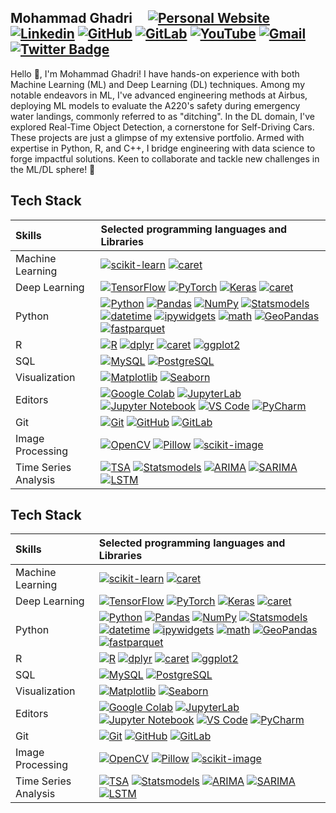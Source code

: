 ## Mohammad Ghadri  &nbsp;&nbsp;&nbsp;   [![Personal Website](https://img.shields.io/badge/-mohammad--ghadri.com-0070C0?style=flat&link=https://mohammad-ghadri.com/)](https://mohammad-ghadri.com/)   [![Linkedin](https://img.shields.io/badge/-blue?label=Linkedin&style=social&logo=Linkedin)](https://www.linkedin.com/in/mohammad-ghadri/)   [![GitHub](https://img.shields.io/badge/-green?label=GitHub&style=social&logo=Github)](https://github.com/mohammad-ghadri) [![GitLab](https://img.shields.io/badge/-green?label=GitLab&style=social&logo=Gitlab)](https://gitlab.com/mohammad-ghadri)  [![YouTube](https://img.shields.io/badge/-fff?label=YouTube&style=social&logo=YouTube)](https://www.youtube.com/channel/UCqCILT1uLRrdeCKi1XixjCA)  [![Gmail](https://img.shields.io/badge/-green?label=Gmail&style=social&logo=Gmail)](mailto:mohammadghadri18@gmail.com)   [![Twitter Badge](https://img.shields.io/badge/-1da1f2?label=Twitter&style=social&logo=twitter&link=https://twitter.com/M_Ghadri)](https://twitter.com/M_Ghadri)       

Hello 👋, I'm Mohammad Ghadri! I have hands-on experience with both Machine Learning (ML) and Deep Learning (DL) techniques. Among my notable endeavors in ML, I've advanced engineering methods at Airbus, deploying ML models to evaluate the A220's safety during emergency water landings, commonly referred to as "ditching". In the DL domain, I've explored Real-Time Object Detection, a cornerstone for Self-Driving Cars. These projects are just a glimpse of my extensive portfolio. Armed with expertise in Python, R, and C++, I bridge engineering with data science to forge impactful solutions. Keen to collaborate and tackle new challenges in the ML/DL sphere! 🚀

## Tech Stack 

| Skills | Selected programming languages and Libraries |
| :--- | :--- |
| Machine Learning | [![scikit-learn](https://img.shields.io/badge/-scikit--learn-05122A?style=flat-square&logo=scikit-learn&color=353535)](https://scikit-learn.org/)  [![caret](https://img.shields.io/badge/-caret-05122A?style=flat-square&logo=R&color=353535)](https://topepo.github.io/caret/index.html)|
| Deep Learning | [![TensorFlow](https://img.shields.io/badge/-TensorFlow-05122A?style=flat-square&logo=TensorFlow&color=353535)](https://www.tensorflow.org/)  [![PyTorch](https://img.shields.io/badge/-PyTorch-05122A?style=flat-square&logo=PyTorch&color=353535)](https://pytorch.org/)  [![Keras](https://img.shields.io/badge/-Keras-05122A?style=flat-square&logo=Keras&color=353535)](https://keras.io/)  [![caret](https://img.shields.io/badge/-caret-05122A?style=flat-square&logo=R&color=353535)](https://topepo.github.io/caret/index.html)  |
| Python |  [![Python](https://img.shields.io/badge/-Python-05122A?style=flat-square&logo=Python&color=353535)](https://www.python.org/)  [![Pandas](https://img.shields.io/badge/-Pandas-05122A?style=flat-square&logo=Pandas&color=353535)](https://pandas.pydata.org/)  [![NumPy](https://img.shields.io/badge/-NumPy-05122A?style=flat-square&logo=NumPy&color=353535)](https://numpy.org/)  [![Statsmodels](https://img.shields.io/badge/-Statsmodels-05122A?style=flat-square&logo=Python&color=353535)](https://www.statsmodels.org/)  [![datetime](https://img.shields.io/badge/-datetime-05122A?style=flat-square&logo=Python&color=353535)](https://docs.python.org/3/library/datetime.html)  [![ipywidgets](https://img.shields.io/badge/-ipywidgets-05122A?style=flat-square&logo=Jupyter&color=353535)](https://ipywidgets.readthedocs.io/)  [![math](https://img.shields.io/badge/-math-05122A?style=flat-square&logo=Python&color=353535)](https://docs.python.org/3/library/math.html)  [![GeoPandas](https://img.shields.io/badge/-GeoPandas-05122A?style=flat-square&logo=Python&color=353535)](https://geopandas.org/)  [![fastparquet](https://img.shields.io/badge/-fastparquet-05122A?style=flat-square&logo=Python&color=353535)](https://fastparquet.readthedocs.io/)|
| R  | [![R](https://img.shields.io/badge/-R-05122A?style=flat-square&logo=R&color=353535)](https://www.r-project.org/)   [![dplyr](https://img.shields.io/badge/-dplyr-05122A?style=flat-square&logo=R&color=353535)](https://dplyr.tidyverse.org/)   [![caret](https://img.shields.io/badge/-caret-05122A?style=flat-square&logo=R&color=353535)](https://topepo.github.io/caret/index.html)   [![ggplot2](https://img.shields.io/badge/-ggplot2-05122A?style=flat-square&logo=R&color=353535)](https://ggplot2.tidyverse.org/)   |
| SQL |  [![MySQL](https://img.shields.io/badge/-MySQL-05122A?style=flat-square&logo=MySQL&color=353535)](https://www.mysql.com/)   [![PostgreSQL](https://img.shields.io/badge/-PostgreSQL-05122A?style=flat-square&logo=PostgreSQL&color=353535)](https://www.postgresql.org/)  |
| Visualization | [![Matplotlib](https://img.shields.io/badge/-Matplotlib-05122A?style=flat-square&logo=Python&color=353535)](https://matplotlib.org/)   [![Seaborn](https://img.shields.io/badge/-Seaborn-05122A?style=flat-square&logo=Python&color=353535)](https://seaborn.pydata.org/)  |
| Editors |  [![Google Colab](https://img.shields.io/badge/-Google%20Colab-05122A?style=flat-square&logo=Google%20Colab&color=353535)](https://colab.research.google.com/)  [![JupyterLab](https://img.shields.io/badge/-JupyterLab-05122A?style=flat-square&logo=Jupyter&color=353535)](https://jupyter.org/)   [![Jupyter Notebook](https://img.shields.io/badge/-Jupyter%20Notebook-05122A?style=flat-square&logo=Jupyter&color=353535)](https://jupyter.org/)   [![VS Code](https://img.shields.io/badge/-VS%20Code-05122A?style=flat-square&logo=Visual%20Studio%20Code&color=353535)](https://code.visualstudio.com/)   [![PyCharm](https://img.shields.io/badge/-PyCharm-05122A?style=flat-square&logo=PyCharm&color=353535)](https://www.jetbrains.com/pycharm/)  |
| Git |  [![Git](https://img.shields.io/badge/-Git-05122A?style=flat-square&logo=Git&color=353535)](https://git-scm.com/)   [![GitHub](https://img.shields.io/badge/-GitHub-05122A?style=flat-square&logo=GitHub&color=353535)](https://github.com/)   [![GitLab](https://img.shields.io/badge/-GitLab-05122A?style=flat-square&logo=GitLab&color=353535)](https://gitlab.com/)  |
| Image Processing |  [![OpenCV](https://img.shields.io/badge/-OpenCV-05122A?style=flat-square&logo=OpenCV&color=353535)](https://opencv.org/)   [![Pillow](https://img.shields.io/badge/-Pillow-05122A?style=flat-square&logo=Python&color=353535)](https://python-pillow.org/)   [![scikit-image](https://img.shields.io/badge/-scikit--image-05122A?style=flat-square&logo=scikit-learn&color=353535)](https://scikit-image.org/)  |
| Time Series Analysis &nbsp;|   [![TSA](https://img.shields.io/badge/-TSA-05122A?style=flat-square&logo=R&color=353535)](https://www.rdocumentation.org/packages/TSA/versions/1.3)   [![Statsmodels](https://img.shields.io/badge/-Statsmodels-05122A?style=flat-square&logo=Python&color=353535)](https://www.statsmodels.org/)   [![ARIMA](https://img.shields.io/badge/-ARIMA-05122A?style=flat-square&logo=Python&color=353535)](https://www.statsmodels.org/stable/generated/statsmodels.tsa.arima.model.ARIMA.html)    [![SARIMA](https://img.shields.io/badge/-SARIMA-05122A?style=flat-square&logo=Python&color=353535)](https://www.statsmodels.org/stable/generated/statsmodels.tsa.statespace.sarimax.SARIMAX.html)   [![LSTM](https://img.shields.io/badge/-LSTM-05122A?style=flat-square&logo=Python&color=353535)](https://www.tensorflow.org/api_docs/python/tf/keras/layers/LSTM)|


<h2 class="code-line" data-line-start=0 data-line-end=1 ><a id="Tech_Stack_0"></a>Tech Stack</h2>
<table class="table table-striped table-bordered">
<thead>
<tr>
<th style="text-align:left">Skills</th>
<th style="text-align:left">Selected programming languages and Libraries</th>
</tr>
</thead>
<tbody>
<tr>
<td style="text-align:left">Machine Learning</td>
<td style="text-align:left"><a href="https://scikit-learn.org/"><img src="https://img.shields.io/badge/-scikit--learn-05122A?style=flat-square&amp;logo=scikit-learn&amp;color=353535" alt="scikit-learn"></a>  <a href="https://topepo.github.io/caret/index.html"><img src="https://img.shields.io/badge/-caret-05122A?style=flat-square&amp;logo=R&amp;color=353535" alt="caret"></a></td>
</tr>
<tr>
<td style="text-align:left">Deep Learning</td>
<td style="text-align:left"><a href="https://www.tensorflow.org/"><img src="https://img.shields.io/badge/-TensorFlow-05122A?style=flat-square&amp;logo=TensorFlow&amp;color=353535" alt="TensorFlow"></a>  <a href="https://pytorch.org/"><img src="https://img.shields.io/badge/-PyTorch-05122A?style=flat-square&amp;logo=PyTorch&amp;color=353535" alt="PyTorch"></a>  <a href="https://keras.io/"><img src="https://img.shields.io/badge/-Keras-05122A?style=flat-square&amp;logo=Keras&amp;color=353535" alt="Keras"></a>  <a href="https://topepo.github.io/caret/index.html"><img src="https://img.shields.io/badge/-caret-05122A?style=flat-square&amp;logo=R&amp;color=353535" alt="caret"></a></td>
</tr>
<tr>
<td style="text-align:left">Python</td>
<td style="text-align:left"><a href="https://www.python.org/"><img src="https://img.shields.io/badge/-Python-05122A?style=flat-square&amp;logo=Python&amp;color=353535" alt="Python"></a>  <a href="https://pandas.pydata.org/"><img src="https://img.shields.io/badge/-Pandas-05122A?style=flat-square&amp;logo=Pandas&amp;color=353535" alt="Pandas"></a>  <a href="https://numpy.org/"><img src="https://img.shields.io/badge/-NumPy-05122A?style=flat-square&amp;logo=NumPy&amp;color=353535" alt="NumPy"></a>  <a href="https://www.statsmodels.org/"><img src="https://img.shields.io/badge/-Statsmodels-05122A?style=flat-square&amp;logo=Python&amp;color=353535" alt="Statsmodels"></a>  <a href="https://docs.python.org/3/library/datetime.html"><img src="https://img.shields.io/badge/-datetime-05122A?style=flat-square&amp;logo=Python&amp;color=353535" alt="datetime"></a>  <a href="https://ipywidgets.readthedocs.io/"><img src="https://img.shields.io/badge/-ipywidgets-05122A?style=flat-square&amp;logo=Jupyter&amp;color=353535" alt="ipywidgets"></a>  <a href="https://docs.python.org/3/library/math.html"><img src="https://img.shields.io/badge/-math-05122A?style=flat-square&amp;logo=Python&amp;color=353535" alt="math"></a>  <a href="https://geopandas.org/"><img src="https://img.shields.io/badge/-GeoPandas-05122A?style=flat-square&amp;logo=Python&amp;color=353535" alt="GeoPandas"></a>  <a href="https://fastparquet.readthedocs.io/"><img src="https://img.shields.io/badge/-fastparquet-05122A?style=flat-square&amp;logo=Python&amp;color=353535" alt="fastparquet"></a></td>
</tr>
<tr>
<td style="text-align:left">R</td>
<td style="text-align:left"><a href="https://www.r-project.org/"><img src="https://img.shields.io/badge/-R-05122A?style=flat-square&amp;logo=R&amp;color=353535" alt="R"></a>   <a href="https://dplyr.tidyverse.org/"><img src="https://img.shields.io/badge/-dplyr-05122A?style=flat-square&amp;logo=R&amp;color=353535" alt="dplyr"></a>   <a href="https://topepo.github.io/caret/index.html"><img src="https://img.shields.io/badge/-caret-05122A?style=flat-square&amp;logo=R&amp;color=353535" alt="caret"></a>   <a href="https://ggplot2.tidyverse.org/"><img src="https://img.shields.io/badge/-ggplot2-05122A?style=flat-square&amp;logo=R&amp;color=353535" alt="ggplot2"></a></td>
</tr>
<tr>
<td style="text-align:left">SQL</td>
<td style="text-align:left"><a href="https://www.mysql.com/"><img src="https://img.shields.io/badge/-MySQL-05122A?style=flat-square&amp;logo=MySQL&amp;color=353535" alt="MySQL"></a>   <a href="https://www.postgresql.org/"><img src="https://img.shields.io/badge/-PostgreSQL-05122A?style=flat-square&amp;logo=PostgreSQL&amp;color=353535" alt="PostgreSQL"></a></td>
</tr>
<tr>
<td style="text-align:left">Visualization</td>
<td style="text-align:left"><a href="https://matplotlib.org/"><img src="https://img.shields.io/badge/-Matplotlib-05122A?style=flat-square&amp;logo=Python&amp;color=353535" alt="Matplotlib"></a>   <a href="https://seaborn.pydata.org/"><img src="https://img.shields.io/badge/-Seaborn-05122A?style=flat-square&amp;logo=Python&amp;color=353535" alt="Seaborn"></a></td>
</tr>
<tr>
<td style="text-align:left">Editors</td>
<td style="text-align:left"><a href="https://colab.research.google.com/"><img src="https://img.shields.io/badge/-Google%20Colab-05122A?style=flat-square&amp;logo=Google%20Colab&amp;color=353535" alt="Google Colab"></a>  <a href="https://jupyter.org/"><img src="https://img.shields.io/badge/-JupyterLab-05122A?style=flat-square&amp;logo=Jupyter&amp;color=353535" alt="JupyterLab"></a>   <a href="https://jupyter.org/"><img src="https://img.shields.io/badge/-Jupyter%20Notebook-05122A?style=flat-square&amp;logo=Jupyter&amp;color=353535" alt="Jupyter Notebook"></a>   <a href="https://code.visualstudio.com/"><img src="https://img.shields.io/badge/-VS%20Code-05122A?style=flat-square&amp;logo=Visual%20Studio%20Code&amp;color=353535" alt="VS Code"></a>   <a href="https://www.jetbrains.com/pycharm/"><img src="https://img.shields.io/badge/-PyCharm-05122A?style=flat-square&amp;logo=PyCharm&amp;color=353535" alt="PyCharm"></a></td>
</tr>
<tr>
<td style="text-align:left">Git</td>
<td style="text-align:left"><a href="https://git-scm.com/"><img src="https://img.shields.io/badge/-Git-05122A?style=flat-square&amp;logo=Git&amp;color=353535" alt="Git"></a>   <a href="https://github.com/"><img src="https://img.shields.io/badge/-GitHub-05122A?style=flat-square&amp;logo=GitHub&amp;color=353535" alt="GitHub"></a>   <a href="https://gitlab.com/"><img src="https://img.shields.io/badge/-GitLab-05122A?style=flat-square&amp;logo=GitLab&amp;color=353535" alt="GitLab"></a></td>
</tr>
<tr>
<td style="text-align:left">Image Processing</td>
<td style="text-align:left"><a href="https://opencv.org/"><img src="https://img.shields.io/badge/-OpenCV-05122A?style=flat-square&amp;logo=OpenCV&amp;color=353535" alt="OpenCV"></a>   <a href="https://python-pillow.org/"><img src="https://img.shields.io/badge/-Pillow-05122A?style=flat-square&amp;logo=Python&amp;color=353535" alt="Pillow"></a>   <a href="https://scikit-image.org/"><img src="https://img.shields.io/badge/-scikit--image-05122A?style=flat-square&amp;logo=scikit-learn&amp;color=353535" alt="scikit-image"></a></td>
</tr>
<tr>
<td style="text-align:left">Time Series Analysis  </td>
<td style="text-align:left"><a href="https://www.rdocumentation.org/packages/TSA/versions/1.3"><img src="https://img.shields.io/badge/-TSA-05122A?style=flat-square&amp;logo=R&amp;color=353535" alt="TSA"></a>   <a href="https://www.statsmodels.org/"><img src="https://img.shields.io/badge/-Statsmodels-05122A?style=flat-square&amp;logo=Python&amp;color=353535" alt="Statsmodels"></a>   <a href="https://www.statsmodels.org/stable/generated/statsmodels.tsa.arima.model.ARIMA.html"><img src="https://img.shields.io/badge/-ARIMA-05122A?style=flat-square&amp;logo=Python&amp;color=353535" alt="ARIMA"></a>    <a href="https://www.statsmodels.org/stable/generated/statsmodels.tsa.statespace.sarimax.SARIMAX.html"><img src="https://img.shields.io/badge/-SARIMA-05122A?style=flat-square&amp;logo=Python&amp;color=353535" alt="SARIMA"></a>   <a href="https://www.tensorflow.org/api_docs/python/tf/keras/layers/LSTM"><img src="https://img.shields.io/badge/-LSTM-05122A?style=flat-square&amp;logo=Python&amp;color=353535" alt="LSTM"></a></td>
</tr>
</tbody>
</table>
